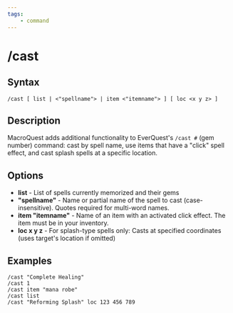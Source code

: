 ```yaml
---
tags:
    - command
---
```

# /cast

## Syntax
<!--cmd-syntax-start-->
```eqcommand
/cast [ list | <"spellname"> | item <"itemname"> ] [ loc <x y z> ]
```
<!--cmd-syntax-end-->

## Description
<!--cmd-desc-start-->
MacroQuest adds additional functionality to EverQuest's `/cast #` (gem number) command: cast by spell name, use items that have a "click" spell effect, and cast splash spells at a specific location.
<!--cmd-desc-end-->
## Options

- **list** - List of spells currently memorized and their gems
- **"spellname"** - Name or partial name of the spell to cast (case-insensitive). Quotes required for multi-word names.
- **item "itemname"** - Name of an item with an activated click effect. The item must be in your inventory.
- **loc x y z** - For splash-type spells only: Casts at specified coordinates (uses target's location if omitted)

## Examples

```text
/cast "Complete Healing"
/cast 1
/cast item "mana robe"
/cast list
/cast "Reforming Splash" loc 123 456 789
```

